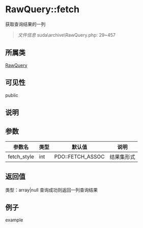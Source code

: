 # RawQuery::fetch
获取查询结果的一列
> *文件信息* suda\archive\RawQuery.php: 29~457
## 所属类 

[RawQuery](../RawQuery.md)

## 可见性

  public  
## 说明



## 参数

 
| 参数名 | 类型 | 默认值 | 说明 |
|--------|-----|-------|-------|
 | fetch_style |  int | PDO::FETCH_ASSOC |  结果集形式 |
## 返回值
 
类型：array|null
 查询成功则返回一列查询结果
## 例子

example